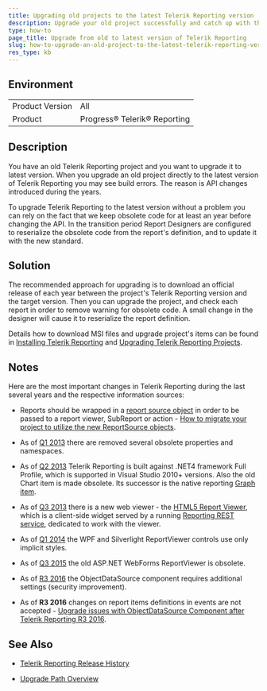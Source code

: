 ```yaml
---
title: Upgrading old projects to the latest Telerik Reporting version
description: Upgrade your old project successfully and catch up with the API changes in the later versions. This is a guide to upgrade old Telerik Reporting project to the latest version.
type: how-to
page_title: Upgrade from old to latest version of Telerik Reporting
slug: how-to-upgrade-an-old-project-to-the-latest-telerik-reporting-version
res_type: kb
---
```


## Environment
<table>
	<tbody>
		<tr>
			<td>Product Version</td>
			<td>All</td>
		</tr>
		<tr>
			<td>Product</td>
			<td>Progress® Telerik® Reporting</td>
		</tr>
	</tbody>
</table>

## Description
You have an old Telerik Reporting project and you want to upgrade it to latest version. When you upgrade an old project directly to the latest version of Telerik Reporting you may see build errors. The reason is API changes introduced during the years. 

To upgrade Telerik Reporting to the latest version without a problem you can rely on the fact that we keep obsolete code for at least an year before changing the API. In the transition period Report Designers are configured to reserialize the obsolete code from the report's definition, and to update it with the new standard.  

## Solution  
The recommended approach for upgrading is to download an official release of each year between the project's Telerik Reporting version and the target version. Then you can upgrade the project, and check each report in order to remove warning for obsolete code. A small change in the designer will cause it to reserialize the report definition.  

Details how to download MSI files and upgrade project's items can be found in [Installing Telerik Reporting](../installation) and [Upgrading Telerik Reporting Projects](../upgrade/overview).  

## Notes
Here are the most important changes in Telerik Reporting during the last several years and the respective information sources: 

- Reports should be wrapped in a [report source object](../designing-reports/report-sources/overview) in order to be passed to a report viewer, SubReport or action - [How to migrate your project to utilize the new ReportSource objects](./how-to-migrate-your-project-to-utilize-the-new-reportsource-objects).

- As of [Q1 2013](https://www.telerik.com/support/whats-new/reporting/release-history/telerik-reporting-q1-2013) there are removed several obsolete properties and namespaces.

- As of [Q2 2013](https://www.telerik.com/support/whats-new/reporting/release-history/telerik-reporting-q2-2013) Telerik Reporting is built against .NET4 framework Full Profile, which is supported in Visual Studio 2010+ versions. Also the old Chart item is made obsolete. Its successor is the native reporting [Graph item](../designing-reports/report-structure/graph/overview).

- As of [Q3 2013](https://www.telerik.com/support/whats-new/reporting/release-history/telerik-reporting-q3-2013) there is a new web viewer - the [HTML5 Report Viewer](../using-reports-in-applications/display-reports-in-applications/web-application/html5-report-viewer/requirements-and-browser-support), which is a client-side widget served by a running [Reporting REST service](../using-reports-in-applications/host-the-report-engine-remotely/telerik-reporting-rest-services/overview), dedicated to work with the viewer.

- As of [Q1 2014](https://www.telerik.com/support/whats-new/reporting/release-history/telerik-reporting-q1-2014) the WPF and Silverlight ReportViewer controls use only implicit styles.

- As of [Q3 2015](https://www.telerik.com/support/whats-new/reporting/release-history/telerik-reporting-q3-2015-(version-9-2-15-930)) the old ASP.NET WebForms ReportViewer is obsolete.

- As of [R3 2016](https://www.telerik.com/support/whats-new/reporting/release-history/telerik-reporting-r3-2016-(version-10-2-16-914)) the ObjectDataSource component requires additional settings (security improvement).

- As of **R3 2016** changes on report items definitions in events are not accepted - [Upgrade issues with ObjectDataSource Component after Telerik Reporting R3 2016](./telerik-reporting-r3-2016---upgrade-issues-with-objectdatasource-component).

## See Also
- [Telerik Reporting Release History](https://www.telerik.com/support/whats-new/reporting/release-history)

- [Upgrade Path Overview](../upgrade/overview)
